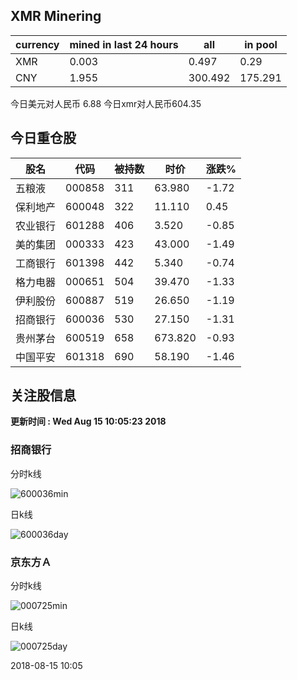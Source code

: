 ## XMR Minering

|currency|mined in last 24 hours|all|in pool|
|---|---|---|---|
|XMR|0.003|0.497|0.29|
|CNY|1.955|300.492|175.291|

今日美元对人民币 6.88	今日xmr对人民币604.35


## 今日重仓股 

|股名|代码|被持数|时价|涨跌%|
|---|---|---|---|---|
|五粮液|000858|311|63.980|-1.72|
|保利地产|600048|322|11.110|0.45|
|农业银行|601288|406|3.520|-0.85|
|美的集团|000333|423|43.000|-1.49|
|工商银行|601398|442|5.340|-0.74|
|格力电器|000651|504|39.470|-1.33|
|伊利股份|600887|519|26.650|-1.19|
|招商银行|600036|530|27.150|-1.31|
|贵州茅台|600519|658|673.820|-0.93|
|中国平安|601318|690|58.190|-1.46|

## 关注股信息
**更新时间 : Wed Aug 15 10:05:23 2018**
### 招商银行 
分时k线

![600036min](http://image.sinajs.cn/newchart/min/n/sh600036.gif)

日k线

![600036day](http://image.sinajs.cn/newchart/daily/n/sh600036.gif)

### 京东方Ａ 
分时k线

![000725min](http://image.sinajs.cn/newchart/min/n/sz000725.gif)

日k线

![000725day](http://image.sinajs.cn/newchart/daily/n/sz000725.gif)

2018-08-15 10:05